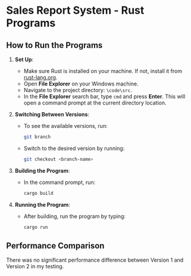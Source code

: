 # Sales Report System - Rust Programs

## How to Run the Programs

1. **Set Up**:
   - Make sure Rust is installed on your machine. If not, install it from [rust-lang.org](https://www.rust-lang.org/tools/install).
   - Open **File Explorer** on your Windows machine.
   - Navigate to the project directory: `\code\src`.
   - In the **File Explorer** search bar, type `cmd` and press **Enter**. This will open a command prompt at the current directory location.

2. **Switching Between Versions**:
   - To see the available versions, run:
     ```bash
     git branch
     ```
   - Switch to the desired version by running:
     ```bash
     git checkout <branch-name>
     ```

3. **Building the Program**:
   - In the command prompt, run:
     ```bash
     cargo build
     ```

4. **Running the Program**:
   - After building, run the program by typing:
     ```bash
     cargo run
     ```

## Performance Comparison

There was no significant performance difference between Version 1 and Version 2 in my testing.
